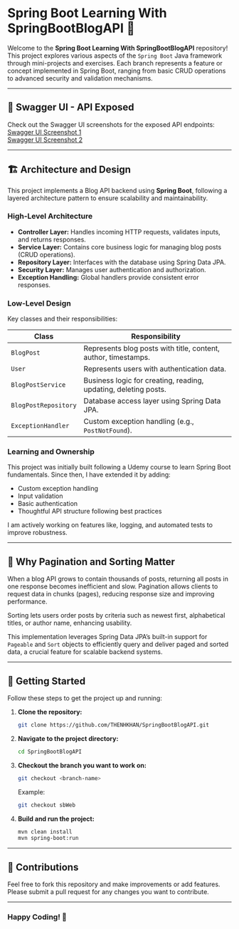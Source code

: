 # Spring Boot Learning With SpringBootBlogAPI 🚀

Welcome to the **Spring Boot Learning With SpringBootBlogAPI** repository!  
This project explores various aspects of the `Spring Boot` Java framework through mini-projects and exercises. Each branch represents a feature or concept implemented in Spring Boot, ranging from basic CRUD operations to advanced security and validation mechanisms.

---

## 📸 Swagger UI - API Exposed

Check out the Swagger UI screenshots for the exposed API endpoints:  
[Swagger UI Screenshot 1](https://github.com/THENHKHAN/SpringBootBlogAPI/tree/main/springboot-blog-restapi/Imp_SS_EndPointsCLient/17.1_SwaggerUI_exposes_.png)  
[Swagger UI Screenshot 2](https://github.com/THENHKHAN/SpringBootBlogAPI/blob/main/springboot-blog-restapi/Imp_SS_EndPointsCLient/17.2_SwaggerUI_exposes_.png)

---

## 🏗 Architecture and Design

This project implements a Blog API backend using **Spring Boot**, following a layered architecture pattern to ensure scalability and maintainability.

### High-Level Architecture

- **Controller Layer:** Handles incoming HTTP requests, validates inputs, and returns responses.
- **Service Layer:** Contains core business logic for managing blog posts (CRUD operations).
- **Repository Layer:** Interfaces with the database using Spring Data JPA.
- **Security Layer:** Manages user authentication and authorization.
- **Exception Handling:** Global handlers provide consistent error responses.

### Low-Level Design

Key classes and their responsibilities:

| Class              | Responsibility                                                  |
|--------------------|-----------------------------------------------------------------|
| `BlogPost`         | Represents blog posts with title, content, author, timestamps. |
| `User`             | Represents users with authentication data.                      |
| `BlogPostService`  | Business logic for creating, reading, updating, deleting posts.|
| `BlogPostRepository`| Database access layer using Spring Data JPA.                   |
| `ExceptionHandler` | Custom exception handling (e.g., `PostNotFound`).               |

### Learning and Ownership

This project was initially built following a Udemy course to learn Spring Boot fundamentals. Since then, I have extended it by adding:

- Custom exception handling  
- Input validation  
- Basic authentication  
- Thoughtful API structure following best practices

I am actively working on features like, logging, and automated tests to improve robustness.


---

## 🚀 Why Pagination and Sorting Matter

When a blog API grows to contain thousands of posts, returning all posts in one response becomes inefficient and slow. Pagination allows clients to request data in chunks (pages), reducing response size and improving performance.

Sorting lets users order posts by criteria such as newest first, alphabetical titles, or author name, enhancing usability.

This implementation leverages Spring Data JPA’s built-in support for `Pageable` and `Sort` objects to efficiently query and deliver paged and sorted data, a crucial feature for scalable backend systems.

---

## 🚀 Getting Started

Follow these steps to get the project up and running:

1. **Clone the repository:**

    ```bash
    git clone https://github.com/THENHKHAN/SpringBootBlogAPI.git
    ```

2. **Navigate to the project directory:**

    ```bash
    cd SpringBootBlogAPI
    ```

3. **Checkout the branch you want to work on:**

    ```bash
    git checkout <branch-name>
    ```

    Example:

    ```bash
    git checkout sbWeb
    ```

4. **Build and run the project:**

    ```bash
    mvn clean install
    mvn spring-boot:run
    ```

---

## 🤝 Contributions

Feel free to fork this repository and make improvements or add features.  
Please submit a pull request for any changes you want to contribute.

---

### Happy Coding! 🎉


